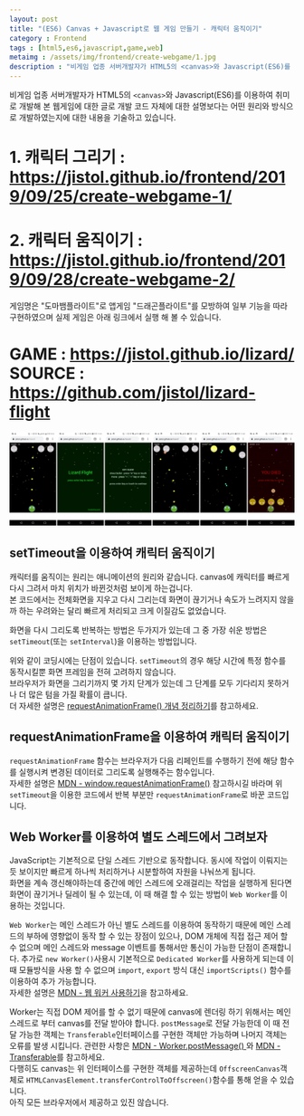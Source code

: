 ```yaml
---
layout: post
title: "(ES6) Canvas + Javascript로 웹 게임 만들기 - 캐릭터 움직이기"
category : Frontend 
tags : [html5,es6,javascript,game,web]
metaimg : /assets/img/frontend/create-webgame/1.jpg
description : "비게임 업종 서버개발자가 HTML5의 <canvas>와 Javascript(ES6)를 이용하여 취미로 개발해 본 웹게임에 대한 글입니다."
---
```

비게임 업종 서버개발자가 HTML5의 `<canvas>`와 Javascript(ES6)를 이용하여 취미로 개발해 본 웹게임에 대한 글로 개발 코드 자체에 대한 설명보다는 어떤 원리와 방식으로 개발하였는지에 대한 내용을 기술하고 있습니다.   

# 1. 캐릭터 그리기 : <https://jistol.github.io/frontend/2019/09/25/create-webgame-1/>  #    
# 2. 캐릭터 움직이기 : <https://jistol.github.io/frontend/2019/09/28/create-webgame-2/>   #

게임명은 "도마뱀플라이트"로 앱게임 "드래곤플라이트"를 모방하여 일부 기능을 따라 구현하였으며 실제 게임은 아래 링크에서 실행 해 볼 수 있습니다.    

# GAME : <https://jistol.github.io/lizard/>    SOURCE : <https://github.com/jistol/lizard-flight> #     

![game capture](/assets/img/frontend/create-webgame/1.jpg) 

setTimeout을 이용하여 캐릭터 움직이기 
----
캐릭터를 움직이는 원리는 애니메이션의 원리와 같습니다. canvas에 캐릭터를 빠르게 다시 그려서 마치 위치가 바뀐것처럼 보이게 하는겁니다.      
본 코드에서는 전체화면을 지우고 다시 그리는데 화면이 끊기거나 속도가 느려지지 않을까 하는 우려와는 달리 빠르게 처리되고 크게 이질감도 없었습니다.     

화면을 다시 그리도록 반복하는 방법은 두가지가 있는데 그 중 가장 쉬운 방법은 `setTimeout`(또는 `setInterval`)을 이용하는 방법입니다.    

<script async src="//jsfiddle.net/jistol/e74axmon/12/embed/js,html,result/dark/"></script>     

위와 같이 코딩시에는 단점이 있습니다. `setTimeout`의 경우 해당 시간에 특정 함수를 동작시킬뿐 화면 프레임을 전혀 고려하지 않습니다.    
브라우저가 화면을 그리기까지 몇 가지 단계가 있는데 그 단계를 모두 기다리지 못하거나 더 많은 텀을 가질 확률이 큽니다.     
더 자세한 설명은 [requestAnimationFrame() 개념 정리하기](https://fullest-sway.me/blog/2019/01/28/requestAnimationFrame/)를 참고하세요.    


requestAnimationFrame을 이용하여 캐릭터 움직이기
----
`requestAnimationFrame` 함수는 브라우저가 다음 리페인트를 수행하기 전에 해당 함수를 실행시켜 변경된 데이터로 그리도록 실행해주는 함수입니다.    
자세한 설명은 [MDN - window.requestAnimationFrame()](https://developer.mozilla.org/ko/docs/Web/API/Window/requestAnimationFrame) 참고하시길 바라며 위 `setTimeout`을 이용한 코드에서 반복 부분만 `requestAnimationFrame`로 바꾼 코드입니다.     

<script async src="//jsfiddle.net/jistol/e74axmon/17/embed/js,html,result/dark/"></script>    


Web Worker를 이용하여 별도 스레드에서 그려보자
----
JavaScript는 기본적으로 단일 스레드 기반으로 동작합니다. 동시에 작업이 이뤄지는듯 보이지만 빠르게 하나씩 처리하거나 시분할하여 자원을 나눠쓰게 됩니다.    
화면을 계속 갱신해야하는데 중간에 메인 스레드에 오래걸리는 작업을 실행하게 된다면 화면이 끊기거나 딜레이 될 수 있는데, 이 때 해결 할 수 있는 방법이 `Web Worker`를 이용하는 것입니다.    

`Web Worker`는 메인 스레드가 아닌 별도 스레드를 이용하여 동작하기 때문에 메인 스레드의 부하에 영향없이 동작 할 수 있는 장점이 있으나, DOM 개체에 직접 접근 제어 할 수 없으며 메인 스레드와 message 이벤트를 통해서만 통신이 가능한 단점이 존재합니다. 추가로 `new Worker()`사용시 기본적으로 `Dedicated Worker`를 사용하게 되는데 이 때 모듈방식을 사용 할 수 없으며 `import`, `export` 방식 대신 `importScripts()` 함수를 이용하여 추가 가능합니다.      
자세한 설명은 [MDN - 웹 워커 사용하기](https://developer.mozilla.org/ko/docs/Web/API/Web_Workers_API/basic_usage)을 참고하세요.    

Worker는 직접 DOM 제어를 할 수 없기 때문에 canvas에 렌더링 하기 위해서는 메인 스레드로 부터 canvas를 전달 받아야 합니다. `postMessage`로 전달 가능한데 이 때 전달 가능한 객체는 `Transferable`인터페이스를 구현한 객체만 가능하며 나머지 객체는 오류를 발생 시킵니다. 관련한 사항은 [MDN - Worker.postMessage()
](https://developer.mozilla.org/ko/docs/Web/API/Worker/postMessage)와 [MDN - Transferable](https://developer.mozilla.org/ko/docs/Web/API/Transferable)를 참고하세요.       
다행히도 canvas는 위 인터페이스를 구현한 객체를 제공하는데 `OffscreenCanvas`객체로 `HTMLCanvasElement.transferControlToOffscreen()`함수를 통해 얻을 수 있습니다.    
아직 모든 브라우저에서 제공하고 있진 않습니다.    

<script async src="//jsfiddle.net/jistol/e74axmon/27/embed/js,html,result/dark/"></script>
 
